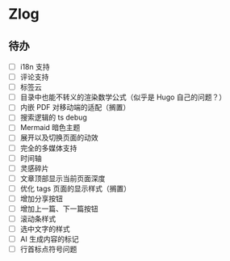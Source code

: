 # Zlog

## 待办

- [ ] i18n 支持
- [ ] 评论支持
- [ ] 标签云
- [ ] 目录中也能不转义的渲染数学公式（似乎是 Hugo 自己的问题？）
- [ ] 内嵌 PDF 对移动端的适配（搁置）
- [ ] 搜索逻辑的 ts debug
- [ ] Mermaid 暗色主题
- [ ] 展开以及切换页面的动效
- [ ] 完全的多媒体支持
- [ ] 时间轴
- [ ] 灵感碎片
- [ ] 文章顶部显示当前页面深度
- [ ] 优化 tags 页面的显示样式（搁置）
- [ ] 增加分享按钮
- [ ] 增加上一篇、下一篇按钮
- [ ] 滚动条样式
- [ ] 选中文字的样式
- [ ] AI 生成内容的标记
- [ ] 行首标点符号问题

